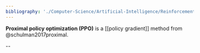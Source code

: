```yaml
---
bibliography: './Computer-Science/Artificial-Intelligence/Reinforcement-Learning/papers.bib'
---
```


**Proximal policy optimization (PPO)** is a [[policy gradient]] method from @schulman2017proximal.

--